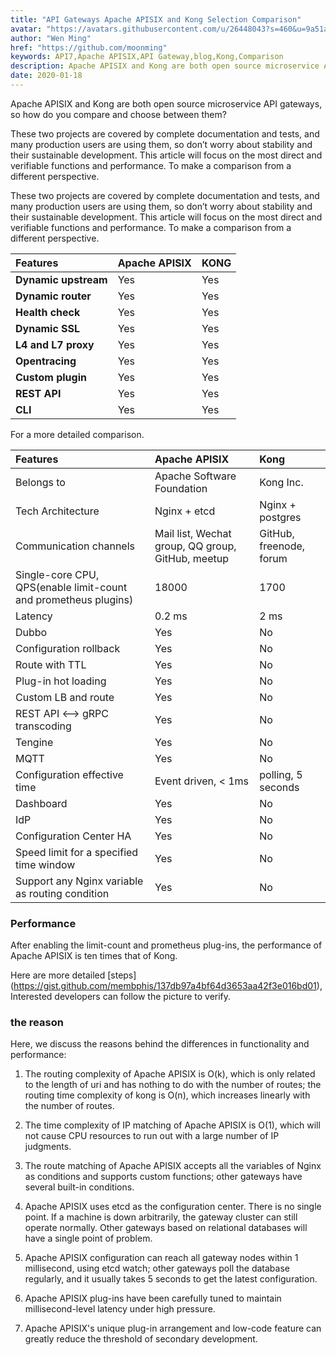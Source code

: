 ```yaml
---
title: "API Gateways Apache APISIX and Kong Selection Comparison"
avatar: "https://avatars.githubusercontent.com/u/26448043?s=460&u=9a51a2ee99658ea30918952675fdffeca8b5dc4c&v=4"
author: "Wen Ming"
href: "https://github.com/moonming"
keywords: API7,Apache APISIX,API Gateway,blog,Kong,Comparison
description: Apache APISIX and Kong are both open source microservice API gateways, this article is comparing Apache APISIX and Kong on mutiple dimensions. 
date: 2020-01-18
---
```


Apache APISIX and Kong are both open source microservice API gateways, so how do you compare and choose between them?

These two projects are covered by complete documentation and tests, and many production users are using them, so don’t worry about stability and their sustainable development. This article will focus on the most direct and verifiable functions and performance. To make a comparison from a different perspective.

These two projects are covered by complete documentation and tests, and many production users are using them, so don’t worry about stability and their sustainable development. This article will focus on the most direct and verifiable functions and performance. To make a comparison from a different perspective.

| **Features**         | **Apache APISIX** | **KONG** |
| :------------------- | :---------------- | :------- |
| **Dynamic upstream** | Yes               | Yes      |
| **Dynamic router**   | Yes               | Yes      |
| **Health check**     | Yes               | Yes      |
| **Dynamic SSL**      | Yes               | Yes      |
| **L4 and L7 proxy**  | Yes               | Yes      |
| **Opentracing**      | Yes               | Yes      |
| **Custom plugin**    | Yes               | Yes      |
| **REST API**         | Yes               | Yes      |
| **CLI**              | Yes               | Yes      |

For a more detailed comparison.


| **Features**                                                    | **Apache APISIX**                                 | **Kong**                |
| :-------------------------------------------------------------- | :------------------------------------------------ | :---------------------- |
| Belongs to                                                      | Apache Software Foundation                        | Kong Inc.               |
| Tech Architecture                                               | Nginx + etcd                                      | Nginx + postgres        |
| Communication channels                                          | Mail list, Wechat group, QQ group, GitHub, meetup | GitHub, freenode, forum |
| Single-core CPU, QPS(enable limit-count and prometheus plugins) | 18000                                             | 1700                    |
| Latency                                                         | 0.2 ms                                            | 2 ms                    |
| Dubbo                                                           | Yes                                               | No                      |
| Configuration rollback                                          | Yes                                               | No                      |
| Route with TTL                                                  | Yes                                               | No                      |
| Plug-in hot loading                                             | Yes                                               | No                      |
| Custom LB and route                                             | Yes                                               | No                      |
| REST API <--> gRPC transcoding                                  | Yes                                               | No                      |
| Tengine                                                         | Yes                                               | No                      |
| MQTT                                                            | Yes                                               | No                      |
| Configuration effective time                                    | Event driven, < 1ms                               | polling, 5 seconds      |
| Dashboard                                                       | Yes                                               | No                      |
| IdP                                                             | Yes                                               | No                      |
| Configuration Center HA                                         | Yes                                               | No                      |
| Speed limit for a specified time window                         | Yes                                               | No                      |
| Support any Nginx variable as routing condition                 | Yes                                               | No                      |

### Performance
After enabling the limit-count and prometheus plug-ins, the performance of Apache APISIX is ten times that of Kong.

Here are more detailed [steps] (https://gist.github.com/membphis/137db97a4bf64d3653aa42f3e016bd01),
Interested developers can follow the picture to verify.

### the reason
Here, we discuss the reasons behind the differences in functionality and performance:
1. The routing complexity of Apache APISIX is O(k), which is only related to the length of uri and has nothing to do with the number of routes; the routing time complexity of kong is O(n), which increases linearly with the number of routes.

2. The time complexity of IP matching of Apache APISIX is O(1), which will not cause CPU resources to run out with a large number of IP judgments.

3. The route matching of Apache APISIX accepts all the variables of Nginx as conditions and supports custom functions; other gateways have several built-in conditions.

4. Apache APISIX uses etcd as the configuration center. There is no single point. If a machine is down arbitrarily, the gateway cluster can still operate normally. Other gateways based on relational databases will have a single point of problem.

5. Apache APISIX configuration can reach all gateway nodes within 1 millisecond, using etcd watch; other gateways poll the database regularly, and it usually takes 5 seconds to get the latest configuration.

6. Apache APISIX plug-ins have been carefully tuned to maintain millisecond-level latency under high pressure.

7. Apache APISIX's unique plug-in arrangement and low-code feature can greatly reduce the threshold of secondary development.
